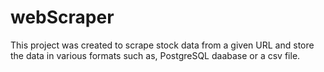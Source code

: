 # webScraper
This project was created to scrape stock data from a given URL and store the data in various formats
such as, PostgreSQL daabase or a csv file.
